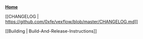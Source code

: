 **[Home](https://github.com/0xfe/vexflow/wiki)**

[[CHANGELOG | https://github.com/0xfe/vexflow/blob/master/CHANGELOG.md]]

[[Building | Build-And-Release-Instructions]]